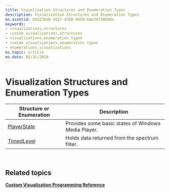 ```yaml
---
title: Visualization Structures and Enumeration Types
description: Visualization Structures and Enumeration Types
ms.assetid: b54238a6-3d17-47b8-b650-bbe3473064da
keywords:
- visualizations,structures
- custom visualizations,structures
- visualizations,enumeration types
- custom visualizations,enumeration types
- enumerations,visualizations
ms.topic: article
ms.date: 05/31/2018
---
```


# Visualization Structures and Enumeration Types



| Structure or Enumeration       | Description                                         |
|--------------------------------|-----------------------------------------------------|
| [PlayerState](/windows/desktop/api/effects/ne-effects-playerstate) | Provides some basic states of Windows Media Player. |
| [TimedLevel](/previous-versions/windows/desktop/api/effects/ns-effects-timedlevel)   | Holds data returned from the spectrum filter.       |



 

## Related topics

<dl> <dt>

[**Custom Visualization Programming Reference**](custom-visualization-programming-reference.md)
</dt> </dl>

 

 




